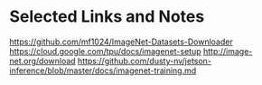 # Selected Links and Notes

https://github.com/mf1024/ImageNet-Datasets-Downloader
https://cloud.google.com/tpu/docs/imagenet-setup
http://image-net.org/download
https://github.com/dusty-nv/jetson-inference/blob/master/docs/imagenet-training.md
